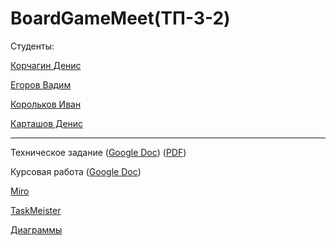<h1>BoardGameMeet(ТП-3-2)</h1>

Студенты:

[Корчагин Денис](https://github.com/RedJohn12345)

[Егоров Вадим](https://github.com/aaaarrrrrrttttiiiiixxxx)

[Корольков Иван](https://github.com/IvanKorolkov)

[Карташов Денис](https://github.com/Dunad4n)

---

Техническое задание ([Google Doc](https://docs.google.com/document/d/1cZ8HZteSlBpmueZHEps2yw5AHRJ33cNM8qnJMxq3aW8/edit#)) ([PDF](https://github.com/Dunad4n/BoardGameMeet/blob/main/documentation/TZ.pdf))

Курсовая работа ([Google Doc](https://docs.google.com/document/d/1p0LHbxtNiDSTU4-gn-igRe9IUlyBtmqdmweDOxgZzRY/edit#heading=h.zihw2bzggje0)) 

[Miro](https://miro.com/app/board/uXjVPhpHMpY=/)

[TaskMeister](https://www.meistertask.com/app/project/b1BPRMFU/boardgamemeet)

[Диаграммы](https://github.com/Dunad4n/BoardGameMeet/tree/main/documentation)
